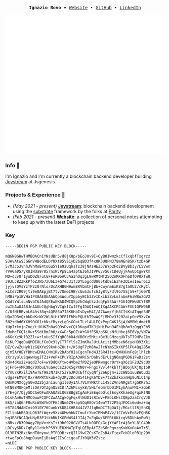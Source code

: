 <!--
**ignazio-bovo/ignazio-bovo** is a ✨ _special_ ✨ repository because its `README.md` (this file) appears on your GitHub profile.

Here are some ideas to get you started:

- 🔭 I’m currently working on ...
- 🌱 I’m currently learning ...
- 👯 I’m looking to collaborate on ...
- 🤔 I’m looking for help with ...
- 💬 Ask me about ...
- 📫 How to reach me: ...
- 😄 Pronouns: ...
- ⚡ Fun fact: ...
-->

<p><pre align="center">
<strong>Ignazio Bovo ∙ </strong><a href="https://ignazio-bovo.github.io/">Website</a> ∙ <a href="https://github.com/ignazio-bovo">GitHub</a> ∙ <a href="https://www.linkedin.com/in/ignazio-bovo-378113177/">LinkedIn</a></pre></p>

<p align="center">
<img src="/github-metrics.svg" />
</p>

### Info 👋
I'm Ignazio and I'm currently a blockchain backend developer building [Joystream](https://www.joystream.org/) at
Jsgenesis.

### Projects & Experience 🔭
- *(May 2021 - present)* **[Joystream](https://github.com/ignazio-bovo/joystream)**: blockchain backend development using the
[substrate](https://substrate.io/) framework by the folks at [Parity](https://www.parity.io/technologies/substrate/) 
- *(Feb 2021 - present)* **[Website](https://ignazio-bovo.github.io/)**: a collection of personal notes
attempting to keep up with the latest DeFi projects


### Key
```
-----BEGIN PGP PUBLIC KEY BLOCK-----

mQGNBGHwTHMBDACn1YNsUBn5/d8jK8p/bEoJUv9I+OyB0IwmzkcCflxqbfTxgrzz
SJAvAtwSJG6nVHBodELDY8Xt85VS1yD26qBD3f4x0K3UUPN378mNEn8SK/tzD+GP
5/MZcoJvhhJVhMoE4toGu5YIe92UqhsTz38jNAsHEZ57WYp2Fd2BVyBb3y/L5Vwm
rVAGa0S/yRUIHUa9/85rnxWJPp8La4aptEJ6hJIVPGvvS67CDeUyjFAwUpCgwYXm
MQ+d3v0r1yuDOZ0/uCGFFuR0oAU3Aa3hOq3gL9wRMtMT25O2nKKOFh6DfOV0XTw0
39JLJBZZRkPfoZJN57zU6L3+G7eJ31T3DYLogcdUU05tdbEiEZhFZQLesIewr61z
jyjvsQVsYzTP2z0rNlo/DcAXHB0H9wm8RVbmCFjBb+CwynmExK87gta0U2/cRyCl
kLCd72R09jti9e0AEpjBt7tv7Om6I9B/cUw53uTchJy8tyF3l9o7SSjS9+Tj60YO
hMBiPp1EVHaIPX8AEQEAAbQpSWduYXppbyBCb3ZvIDxib3ZvLmlnbmF6aW8uZGV2
QGdtYWlsLmNvbT6JAdQEEwEKAD4WIQSp2hCWqUSzJcqFp5SAWrFGU1QPWwUCYfBM
cwIbAwUJA8JnAAULCQgHAgYVCgkICwIEFgIDAQIeAQIXgAAKCRCAWrFGU1QPW96R
C/0fNtBRvnL64hs38q+4QP86a7I8K6HaIsDynM4I/A7Awm/Yjh8CIsKiATqqdSdF
UQx2DRmQ+bkDdKrWY2WL0iHi9FBlFhMePQUfkT9wWQFjMMDv33202aLpOeV9XvCn
5N2+dbd6YXH9OXO1cbNsfBy+zLgOsGOotTLzlAULEQxPmpGWK1SjA/WMBWjdmetR
tUp7rkmjnZoe/tiKUKZh0a9Q9sDvxCQtDKapdTKJjkHiPwn94FhQb8m3zOggYEh5
1dyMcFGQliHwr5SdtBmJhH/xXwDc5pOZ+WrGOfFS0/oSKLsNfLHbej6E6Vp/VN7W
a6GoXz9Ul32Zl+wrloUeSIfYqRC0bD4dXB0Yz5Mti+Be3LGMzcgUkTsT79HPaZkx
RiKLPJgqDaQMDI8LfCoOx3lyCTTFflSsZJmKRaJUtUAcitjMMbseN6cyoH993Xki
DZ/CvwZuHyk1zGQXYeS9kvHbZOut+/KSUgF7zM8hw2lcNYmSIkXKP5lFU4Qq285o
qjm5AY0EYfBMcwEMALCNm1Rv2DAbf0IaCgcnTHd4J3SR4Its+QWHXHnFqBjlhlzb
zXrzyuluSqAwHagJTZ1+VeP+CPuYRIpA3ARCSrDabvdErUigN6mqPGD61FwDz2st
Kdv4dXs22+aqd27oF+wYDdQKftwoHVbm2fPDZjeOPRwmgqr0rY+qX6z1F2UZ9cUX
SjFn6+yMRQOq7DXbuLYuGAqCsZ2OK5gPXN0r+Fngx7Vvl44kbTfjBDojUXjOpI5R
CYmU7KRxilI9AwTEf983N7IKT5ZYaJKQcEffcyqNfj2e6pjm+iJzWB51uuBWOudx
vdgs+EMVNj8x/HAPRtUkub+dy3Ky2DouW541FgK6YDS+7tZZbJkoxmHp0uNiC14p
DWmKONXcgyS0wQZ2bj2niaung1l0UyIAl7VLVYMkthL14ScZVn5NRgSt7gGKR7hI
HtN08MUFqeMlsOA7OYZgnQ5BCDrA26Mcxyk8/5HLfeomrbDD1M1ybAnuPNI+zGoK
zYE+gY/QjyGDCAeOFwARAQABiQG8BBgBCgAmFiEEqdoQlqlEsyXKhaeUgFqxRlNU
D1sFAmHwTHMCGwwFCQPCZwAACgkQgFqxRlNUD1sRIwv+P8oLKHsCQBp2aaCrqVJU
Bk5/zaQ6nFRuRiWSWYkOTPEJdNm6Z9+apSQqR8Qr14wuYT72P5qJPOCi6wdva+4q
e5T84NdANCmsO910Y76CunNYkDB4XHR844JV7JlqBmDCTTgDWIj/MGctllRjSnXQ
FCltpAbB6OiLO63FiWq+v9Xz4OMwhbN7CmufrYbeIRMnP4Vz/1CCmVxEe8zFQH5K
hqJB8fNCAQcUNyB3PJtkbRKlKGBNWS4fJIAj7vFqOw/6FERtUKicgV6DUhAyRwRj
sNRvzVD3O0Agy7HpVx+KsT+i9h0920GVVTs4Lk0OFO/GcjYfAF1rAj8eYL8lC4Dh
LDCsy6DDxCqRy1lcHchPS9YUEUXM4TpTgLQEBpAtTZeS6nPgxzqKvWXxOaAvTr5l
Ol3RTN2RxiNndT0nyowLPTPQ9BrxrQIlG9wCZCsKToZsR4/FiqxTcNJloPB1p2DV
rtwqFpCu8hqpOuymIjBsAqSZIsCcigcaTJY0QW3VZscz
=nLDE
-----END PGP PUBLIC KEY BLOCK-----
```
